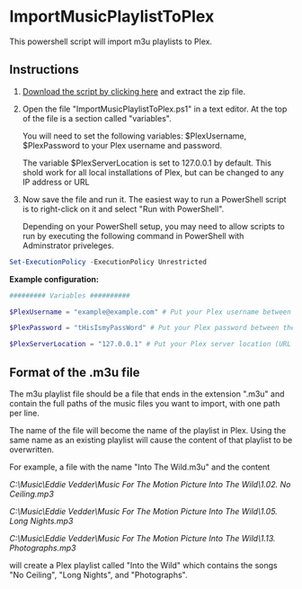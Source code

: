 # ImportMusicPlaylistToPlex

This powershell script will import m3u playlists to Plex.

## Instructions

1. [Download the script by clicking here](https://github.com/ben516209/ImportMusicPlaylistToPlex/archive/v1.zip) and extract the zip file.

2. Open the file "ImportMusicPlaylistToPlex.ps1" in a text editor. At the top of the file is a section called "variables".

   You will need to set the following variables: $PlexUsername, $PlexPassword to your Plex username and password.

   The variable $PlexServerLocation is set to 127.0.0.1 by default. This shold work for all local installations of Plex, but can be changed to any IP address or URL

3. Now save the file and run it. The easiest way to run a PowerShell script is to right-click on it and select "Run with PowerShell".

   Depending on your PowerShell setup, you may need to allow scripts to run by executing the following command in PowerShell with Adminstrator priveleges.

```powershell
Set-ExecutionPolicy -ExecutionPolicy Unrestricted
```

**Example configuration:**

```powershell
######### Variables ##########

$PlexUsername = "example@example.com" # Put your Plex username between the quotation marks.

$PlexPassword = "tHisIsmyPassWord" # Put your Plex password between the quotation marks.

$PlexServerLocation = "127.0.0.1" # Put your Plex server location (URL or IP address) between the quotation marks, the default "127.0.0.1" will work for local installations.
```

## Format of the .m3u file

The m3u playlist file should be a file that ends in the extension ".m3u" and contain the full paths of the music files you want to import, with one path per line.

The name of the file will become the name of the playlist in Plex. Using the same name as an existing playlist will cause the content of that playlist to be overwritten.

For example, a file with the name "Into The Wild.m3u" and the content

*C:\Music\Eddie Vedder\Music For The Motion Picture Into The Wild\1.02. No Ceiling.mp3*

*C:\Music\Eddie Vedder\Music For The Motion Picture Into The Wild\1.05. Long Nights.mp3*

*C:\Music\Eddie Vedder\Music For The Motion Picture Into The Wild\1.13. Photographs.mp3*

will create a Plex playlist called "Into the Wild" which contains the songs "No Ceiling", "Long Nights", and "Photographs".
